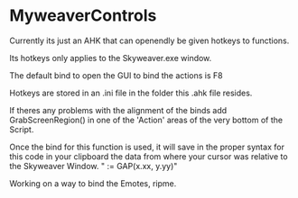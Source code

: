 # MyweaverControls
Currently its just an AHK that can openendly be given hotkeys to functions.

Its hotkeys only applies to the Skyweaver.exe window.

The default bind to open the GUI to bind the actions is F8

Hotkeys are stored in an .ini file in the folder this .ahk file resides.


If theres any problems with the alignment of the binds add GrabScreenRegion() in one of the 'Action' areas of the very bottom of the Script.

Once the bind for this function is used, it will save in the proper syntax for this code in your clipboard the data from where your cursor was relative to the Skyweaver Window. " := GAP(x.xx, y.yy)"


Working on a way to bind the Emotes, ripme.
